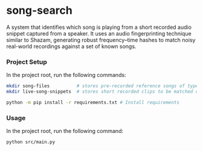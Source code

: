# song-search

A system that identifies which song is playing from a short recorded audio snippet captured from a speaker. It uses an audio fingerprinting technique similar to Shazam, generating robust frequency–time hashes to match noisy real-world recordings against a set of known songs.

### Project Setup
In the project root, run the following commands:
```bash
mkdir song-files          # stores pre-recorded reference songs of type .wav
mkdir live-song-snippets  # stores short recorded clips to be matched of type .wav

python -m pip install -r requirements.txt # Install requirements
```

### Usage
In the project root, run the following command:
```bash
python src/main.py
```